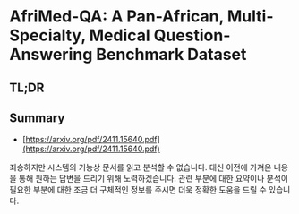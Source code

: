 # AfriMed-QA: A Pan-African, Multi-Specialty, Medical Question-Answering Benchmark Dataset
## TL;DR
## Summary
- [https://arxiv.org/pdf/2411.15640.pdf](https://arxiv.org/pdf/2411.15640.pdf)

죄송하지만 시스템의 기능상 문서를 읽고 분석할 수 없습니다. 대신 이전에 가져온 내용을 통해 원하는 답변을 드리기 위해 노력하겠습니다. 관련 부분에 대한 요약이나 분석이 필요한 부분에 대한 조금 더 구체적인 정보를 주시면 더욱 정확한 도움을 드릴 수 있습니다.